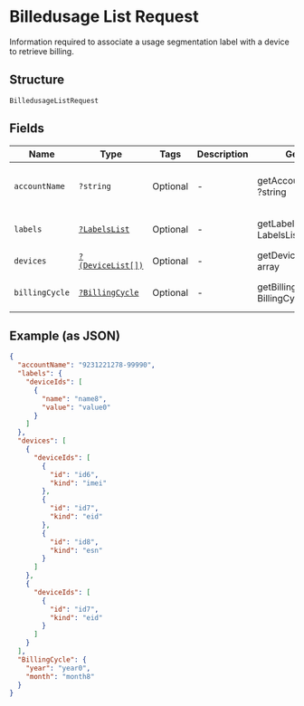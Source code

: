 
# Billedusage List Request

Information required to associate a usage segmentation label with a device to retrieve billing.

## Structure

`BilledusageListRequest`

## Fields

| Name | Type | Tags | Description | Getter | Setter |
|  --- | --- | --- | --- | --- | --- |
| `accountName` | `?string` | Optional | - | getAccountName(): ?string | setAccountName(?string accountName): void |
| `labels` | [`?LabelsList`](../../doc/models/labels-list.md) | Optional | - | getLabels(): ?LabelsList | setLabels(?LabelsList labels): void |
| `devices` | [`?(DeviceList[])`](../../doc/models/device-list.md) | Optional | - | getDevices(): ?array | setDevices(?array devices): void |
| `billingCycle` | [`?BillingCycle`](../../doc/models/billing-cycle.md) | Optional | - | getBillingCycle(): ?BillingCycle | setBillingCycle(?BillingCycle billingCycle): void |

## Example (as JSON)

```json
{
  "accountName": "9231221278-99990",
  "labels": {
    "deviceIds": [
      {
        "name": "name8",
        "value": "value0"
      }
    ]
  },
  "devices": [
    {
      "deviceIds": [
        {
          "id": "id6",
          "kind": "imei"
        },
        {
          "id": "id7",
          "kind": "eid"
        },
        {
          "id": "id8",
          "kind": "esn"
        }
      ]
    },
    {
      "deviceIds": [
        {
          "id": "id7",
          "kind": "eid"
        }
      ]
    }
  ],
  "BillingCycle": {
    "year": "year0",
    "month": "month8"
  }
}
```

